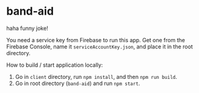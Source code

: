 # band-aid
haha funny joke!

You need a service key from Firebase to run this app. Get one from the Firebase Console, name it `serviceAccountKey.json`, and place it in the root directory.

How to build / start application locally:
1. Go in `client` directory, run `npm install`, and then `npm run build`.
2. Go in root directory (`band-aid`) and run `npm start`.

